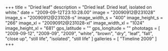 +++
title = "Dried leaf"
description = "Dried leaf. Dried leaf, isolated on white."
date = "2009-09-12T23:10:28.00"
image = "20090912@231028"
image_s = "20090912@231028-s"
image_width_s = "400"
image_height_s = "266"
image_xl = "20090912@231028-xl"
image_width_xl = "1024"
image_height_xl = "681"
gps_latitude = ""
gps_longitude = ""
phototags = [ "2009-09-12", "2009-09", "2009", "white", "brown", "dry", "leaf", "fall", "close up", "still life", "isolated", "still life" ]
galleries = [ "Timeline 2009" ]
+++
